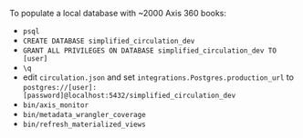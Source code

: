 To populate a local database with ~2000 Axis 360 books:

* `psql`
* `CREATE DATABASE simplified_circulation_dev`
* `GRANT ALL PRIVILEGES ON DATABASE simplified_circulation_dev TO [user]`
* `\q`
* edit `circulation.json` and set `integrations.Postgres.production_url` to `postgres://[user]:[password]@localhost:5432/simplified_circulation_dev`
* `bin/axis_monitor`
* `bin/metadata_wrangler_coverage`
* `bin/refresh_materialized_views`